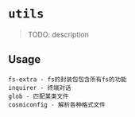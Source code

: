 # `utils`

> TODO: description

## Usage

```
fs-extra - fs的封装包包含所有fs的功能
inquirer - 终端对话
glob - 匹配某类文件
cosmiconfig - 解析各种格式文件

```
